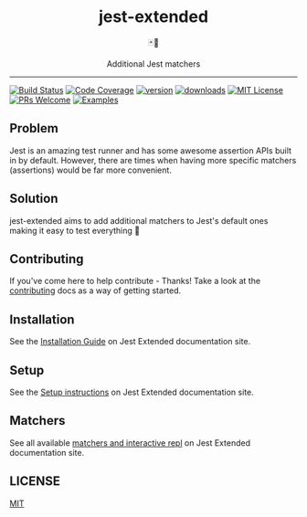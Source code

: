 <div align="center">
  <h1>jest-extended</h1>

🃏💪

Additional Jest matchers

</div>

<hr />

[![Build Status](https://github.com/jest-community/jest-extended/actions/workflows/ci.yaml/badge.svg?branch=main)](https://github.com/jest-community/jest-extended/actions/workflows/ci.yaml)
[![Code Coverage](https://img.shields.io/codecov/c/github/jest-community/jest-extended.svg?style=flat-square)](https://codecov.io/github/jest-community/jest-extended)
[![version](https://img.shields.io/npm/v/jest-extended.svg?style=flat-square)](https://www.npmjs.com/package/jest-extended)
[![downloads](https://img.shields.io/npm/dm/jest-extended.svg?style=flat-square)](http://npm-stat.com/charts.html?package=jest-extended&from=2017-09-14)
[![MIT License](https://img.shields.io/npm/l/jest-extended.svg?style=flat-square)](https://github.com/jest-community/jest-extended/blob/main/LICENSE)
[![PRs Welcome](https://img.shields.io/badge/PRs-welcome-brightgreen.svg?style=flat-square)](./CONTRIBUTING.md)
[![Examples](https://img.shields.io/badge/%F0%9F%92%A1-examples-ff615b.svg?style=flat-square)](https://github.com/jest-community/jest-extended/tree/main/examples)

## Problem

Jest is an amazing test runner and has some awesome assertion APIs built in by default. However, there are times when
having more specific matchers (assertions) would be far more convenient.

## Solution

jest-extended aims to add additional matchers to Jest's default ones making it easy to test everything 🙌

## Contributing

If you've come here to help contribute - Thanks! Take a look at the [contributing](/CONTRIBUTING.md) docs as a way of getting started.

## Installation

See the [Installation Guide](https://jest-extended.jestcommunity.dev/docs/getting-started/install) on Jest Extended documentation site.

## Setup

See the [Setup instructions](https://jest-extended.jestcommunity.dev/docs/getting-started/setup) on Jest Extended documentation site.

## Matchers

See all available [matchers and interactive repl](https://jest-extended.jestcommunity.dev/docs/matchers) on Jest Extended documentation site.

## LICENSE

[MIT](/LICENSE)
